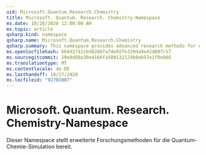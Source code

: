 ```yaml
---
uid: Microsoft.Quantum.Research.Chemistry
title: Microsoft. Quantum. Research. Chemistry-Namespace
ms.date: 10/26/2020 12:00:00 AM
ms.topic: article
qsharp.kind: namespace
qsharp.name: Microsoft.Quantum.Research.Chemistry
qsharp.summary: This namespace provides advanced research methods for quantum chemistry simulation.
ms.openlocfilehash: b84d2741cbd826bfa7de92fe339da9e42d807c57
ms.sourcegitcommit: 29e0d88a30e4166fa580132124b0eb57e1f0e986
ms.translationtype: MT
ms.contentlocale: de-DE
ms.lasthandoff: 10/27/2020
ms.locfileid: "92701807"
---
```

# <a name="microsoftquantumresearchchemistry-namespace"></a>Microsoft. Quantum. Research. Chemistry-Namespace

Dieser Namespace stellt erweiterte Forschungsmethoden für die Quantum-Chemie-Simulation bereit.


